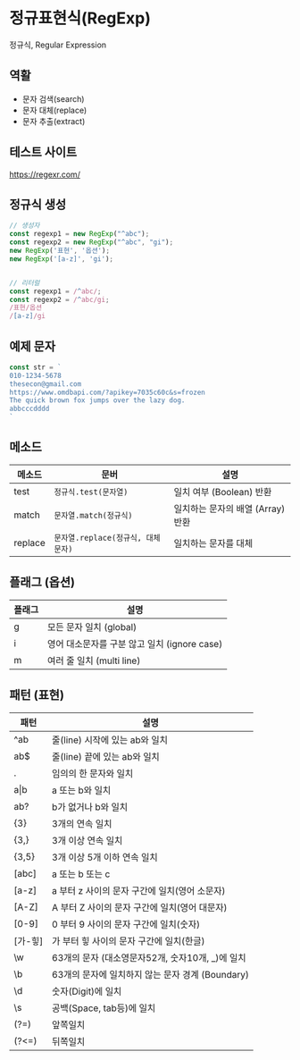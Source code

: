 # 정규표현식(RegExp)

정규식, Regular Expression

## 역활

- 문자 검색(search)
- 문자 대체(replace)
- 문자 추출(extract)

## 테스트 사이트

https://regexr.com/

## 정규식 생성

```js
// 생성자
const regexp1 = new RegExp("^abc");
const regexp2 = new RegExp("^abc", "gi");
new RegExp('표현', '옵션');
new RegExp('[a-z]', 'gi');


// 리터럴
const regexp1 = /^abc/;
const regexp2 = /^abc/gi;
/표현/옵션
/[a-z]/gi
```

## 예제 문자

```js
const str = `
010-1234-5678
thesecon@gmail.com
https://www.omdbapi.com/?apikey=7035c60c&s=frozen
The quick brown fox jumps over the lazy dog.
abbcccdddd
`
```

## 메소드

메소드 | 문버 | 설명
-- | -- | -- 
test | `정규식.test(문자열)` | 일치 여부 (Boolean) 반환
match | `문자열.match(정규식)` | 일치하는 문자의 배열 (Array) 반환
replace | `문자열.replace(정규식, 대체문자)` | 일치하는 문자를 대체


## 플래그 (옵션)

플래그 | 설명
--|--
g|모든 문자 일치 (global)
i|영어 대소문자를 구분 않고 일치 (ignore case)
m|여러 줄 일치 (multi line)


## 패턴 (표현)

패턴 | 설명
--|--
^ab | 줄(line) 시작에 있는 ab와 일치
ab$ | 줄(line) 끝에 있는 ab와 일치
. | 임의의 한 문자와 일치
a&verbar;b | a 또는 b와 일치
ab? | b가 없거나 b와 일치
{3} | 3개의 연속 일치
{3,} | 3개 이상 연속 일치
{3,5} | 3개 이상 5개 이하 연속 일치
[abc] | a 또는 b 또는 c
[a-z] | a 부터 z 사이의 문자 구간에 일치(영어 소문자)
[A-Z] | A 부터 Z 사이의 문자 구간에 일치(영어 대문자)
[0-9] | 0 부터 9 사이의 문자 구간에 일치(숫자)
[가-힣] | 가 부터 힣 사이의 문자 구간에 일치(한글)
\w | 63개의 문자 (대소영문자52개, 숫자10개, _)에 일치
\b | 63개의 문자에 일치하지 않는 문자 경계 (Boundary)
\d | 숫자(Digit)에 일치
\s | 공백(Space, tab등)에 일치
(?=) | 앞쪽일치
(?<=) | 뒤쪽일치